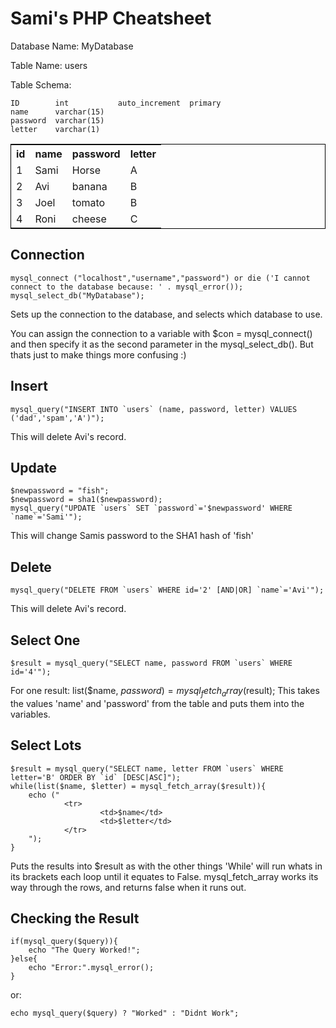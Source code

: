 Sami's PHP Cheatsheet
=====================


Database Name:  MyDatabase

Table Name:     users

Table Schema:

    ID        int           auto_increment  primary
    name      varchar(15)
    password  varchar(15)
    letter    varchar(1)

<table style='border:1px solid black;'>
	<tr>
		<th>id</th><th>name</th><th>password</th><th>letter</th>
	</tr>
	<tr>
		<td>1</td><td>Sami</td><td>Horse</td><td>A</td>
	</tr>
	<tr>
		<td>2</td><td>Avi</td><td>banana</td><td>B</td>
	</tr>
	<tr>
		<td>3</td><td>Joel</td><td>tomato</td><td>B</td>
	</tr>
	<tr>
		<td>4</td><td>Roni</td><td>cheese</td><td>C</td>
	</tr>
</table>

Connection
-----------

    mysql_connect ("localhost","username","password") or die ('I cannot connect to the database because: ' . mysql_error());
    mysql_select_db("MyDatabase");

Sets up the connection to the database, and selects which database to use.

You can assign the connection to a variable with $con = mysql_connect() and then specify it as the second
parameter in the mysql_select_db(). But thats just to make things more confusing :)


Insert
-------
    mysql_query("INSERT INTO `users` (name, password, letter) VALUES ('dad','spam','A')");
This will delete Avi's record.

Update
------
    $newpassword = "fish";
    $newpassword = sha1($newpassword);
    mysql_query("UPDATE `users` SET `password`='$newpassword' WHERE `name`='Sami'");
This will change Samis password to the SHA1 hash of 'fish'

Delete
-------
    mysql_query("DELETE FROM `users` WHERE id='2' [AND|OR] `name`='Avi'");
This will delete Avi's record.

Select One
----------
    $result = mysql_query("SELECT name, password FROM `users` WHERE id='4'");

For one result:
    list($name, $password) = mysql_fetch_array($result);
This takes the values 'name' and 'password' from the table and puts them into the variables.

Select Lots
-----------

    $result = mysql_query("SELECT name, letter FROM `users` WHERE letter='B' ORDER BY `id` [DESC|ASC]");
    while(list($name, $letter) = mysql_fetch_array($result)){
        echo ("
                <tr>
                        <td>$name</td>
                        <td>$letter</td>
                </tr>
        ");
    }

Puts the results into $result as with the other things 'While' will run whats in its brackets each loop
until it equates to False. mysql_fetch_array works its way through the rows, and returns false when it
runs out.


Checking the Result
-------------------
    if(mysql_query($query)){
        echo "The Query Worked!";
    }else{
        echo "Error:".mysql_error();
    }
or:
    
    echo mysql_query($query) ? "Worked" : "Didnt Work";
      
   

